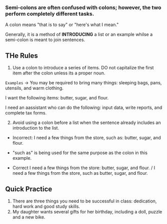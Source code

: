 ### Semi-colons are often confused with colons; however, the two perform completely different tasks. 

A colon means "that is to say" or "here's what I mean."

Generally, it is a method of **INTRODUCING** a list or an example whilse a semi-colon is meant to join sentences.

## THe Rules

1) Use a colon to introduce a series of items. DO not capitalize the first item after the colon unless its a proper noun.

`Examples` -> 
You may be required to bring many things: sleeping bags, pans, utensils, and warm clothing. 

I want the following items: butter, sugar, and flour. 

I need an aassistant who can do the following: input data, write reports, and complete tax forms. 

2) Avoid using a colon before a list when the sentence already includes an introduction to the list. 

- Incorrect: I need a few things from the store, such as: butter, sugar, and flour.
- "such as" is being used for the same purpose as the colon in this example.

- Correct I need a few things from the store: butter, sugar, and flour. / I need a few things from the store, such as butter, sugar, and flour.

## Quick Practice

1) There are three things you need to be successful in class: dedication, hard  work and good study skills.
2) My daughter wants several gifts for her birthday, including a doll, puzzle and a new bike. 

